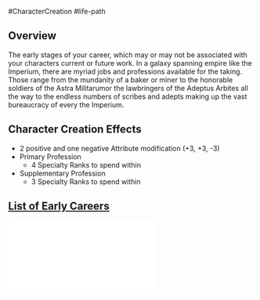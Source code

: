 #CharacterCreation #life-path 
## Overview
The early stages of your career, which may or may not be associated with your characters current or future work. In a galaxy spanning empire like the Imperium, there are myriad jobs and professions available for the taking. 
Those range from the mundanity of a baker or miner to the honorable soldiers of the Astra Militarumor the lawbringers of the Adeptus Arbites all the way to the endless numbers of scribes and adepts making up the vast bureaucracy of every the Imperium.

## Character Creation Effects
* 2 positive and one negative Attribute modification (+3, +3, -3)
* Primary Profession
   * 4 Specialty Ranks to spend within
* Supplementary Profession 
   * 3 Specialty Ranks to spend within 

## [List of Early Careers](</LifePath/EarlyCareer/List of Early Careers.md>)
![](</LifePath/EarlyCareer/List%20of%20Early%20Careers.md>)